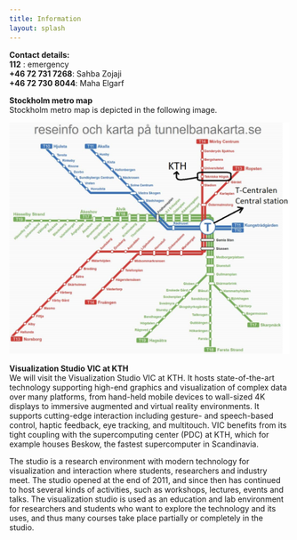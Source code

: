 ```yaml
---
title: Information
layout: splash
---
```

**Contact details:**
<br />
**112** : emergency
<br />
**+46 72 731 7268**: Sahba Zojaji
<br />
**+46 72 730 8044**: Maha Elgarf
<br />

**Stockholm metro map**
<br />
Stockholm metro map is depicted in the following image.

<img src="/assets/images/metro.jpg" alt="metro map">


**Visualization Studio VIC at KTH**
<br />
We will visit the Visualization Studio VIC at KTH. It hosts state-of-the-art technology supporting high-end graphics and visualization of complex data over many platforms, from hand-held mobile devices to wall-sized 4K displays to immersive augmented and virtual reality environments. It supports cutting-edge interaction including gesture- and speech-based control, haptic feedback, eye tracking, and multitouch. VIC benefits from its tight coupling with the supercomputing center (PDC) at KTH, which for example houses Beskow, the fastest supercomputer in Scandinavia.

The studio is a research environment with modern technology for visualization and interaction where students, researchers and industry meet. The studio opened at the end of 2011, and since then has continued to host several kinds of activities, such as workshops, lectures, events and talks. The visualization studio is used as an education and lab environment for researchers and students who want to explore the technology and its uses, and thus many courses take place partially or completely in the studio.
